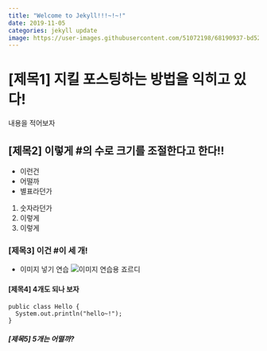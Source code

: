 ```yaml
---
title: "Welcome to Jekyll!!!~!~!"
date: 2019-11-05 
categories: jekyll update
image: https://user-images.githubusercontent.com/51072198/68190937-bd524f00-fff1-11e9-9efa-64c60b726474.jpg
---
```


# [제목1] 지킬 포스팅하는 방법을 익히고 있다!

내용을 적어보자

## [제목2] 이렇게 #의 수로 크기를 조절한다고 한다!!

* 이런건
* 어떨까
* 별표라던가

1. 숫자라던가
2. 이렇게
3. 이렇게

### [제목3] 이건 #이 세 개!

- 이미지 넣기 연습
![이미지 연습용 죠르디](https://user-images.githubusercontent.com/51072198/68190937-bd524f00-fff1-11e9-9efa-64c60b726474.jpg)

#### [제목4] 4개도 되나 보자
```
public class Hello {
  System.out.println("hello~!");
}
```

##### [제목5] 5개는 어떨까?
